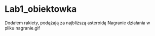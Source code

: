 # Lab1_obiektowka
Dodałem rakiety, podążają za najbliższą asteroidą
Nagranie działania w pliku nagranie.gif
